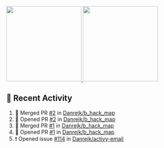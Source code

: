 <a href="https://github.com/anuraghazra/github-readme-stats">
  <img height=200 src="https://readme-stats-danrejk.vercel.app/api?username=Danrejk&theme=github_dark&border_color=3d444d&count_private=true" />
</a>
<a href="https://github.com/anuraghazra/github-readme-stats">
  <img height=200 src="https://readme-stats-danrejk.vercel.app/api/top-langs/?username=Danrejk&layout=donut&theme=github_dark&border_color=3d444d&count_private=true" />
</a>

## 🚀 Recent Activity  
<!--START_SECTION:activity-->
1. 🎉 Merged PR [#2](https://github.com/Danrejk/b_hack_map/pull/2) in [Danrejk/b_hack_map](https://github.com/Danrejk/b_hack_map)
2. 💪 Opened PR [#2](https://github.com/Danrejk/b_hack_map/pull/2) in [Danrejk/b_hack_map](https://github.com/Danrejk/b_hack_map)
3. 🎉 Merged PR [#1](https://github.com/Danrejk/b_hack_map/pull/1) in [Danrejk/b_hack_map](https://github.com/Danrejk/b_hack_map)
4. 💪 Opened PR [#1](https://github.com/Danrejk/b_hack_map/pull/1) in [Danrejk/b_hack_map](https://github.com/Danrejk/b_hack_map)
5. ❗ Opened issue [#114](https://github.com/Danrejk/activy-email/issues/114) in [Danrejk/activy-email](https://github.com/Danrejk/activy-email)
<!--END_SECTION:activity-->
